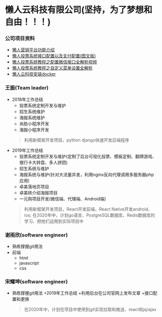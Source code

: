 # **懒人云科技有限公司(坚持，为了梦想和自由！！！)** #


### 公司项目资料
- [懒人营销平台功能介绍](https://github.com/bruce994/ryynet_docker/blob/master/%E6%87%92%E4%BA%BA%E8%90%A5%E9%94%80%E5%B9%B3%E5%8F%B0.md)
- [懒人投票系统接口配置以及支付配置(图文版)](https://pan.baidu.com/s/1o8kQoCM)
- [懒人投票系统教程之配置微信接口全解析视频](https://pan.baidu.com/s/1i52ZVmP)
- [懒人投票系统教程之自定义菜单设置全解析](http://toupiao.lanrenmb.com/jiaocheng-caidan.html)
- [懒人云科技安装docker](http://vote.lanrenmb.com/Tool/learn.html)


### 王振(Team leader)
+ 2018年工作总结
    + 投票系统定制开发与维护
    + 招生系统维护
    + 海报系统维护
    + 尚脸小程序开发
    + 海报小程序开发
    > 利用新框架开发项目，python django快速开发后端程序
+ 2019年工作总结
    + 投票系统定制开发与维护(定制了后台可视化投票、模板定制、翻牌游戏、银行卡大转盘、多人拼团)
    + 招生系统与维护
    + 海报系统与维护(针对大流量并发，利用nginx反向代理调用多服务器php应用)
    + 卓美落地页项目
    + 卓美转介绍海报项目
    + 一元购项目开发(微信端、代理端、Android端)
    > 利用新框架开发项目，React开发前端、React Native开发android、ios;
    > 在2020年中，计划go语言、PostgreSQL数据库、Redis数据库的学习、把他们运用到实际项目中


### 谢雨欣(software engineer)
+ 熟练撑握git用法
+ 前端 
    + html
    + javascript
    + css


### 宋耀坤(software engineer)
+ 熟练撑握git用法
+2019年工作总结
  +利用后台在公司官网上发布文章
  +接口配置和更换
  >在2020年中，计划在项目中使用到git实现拉取和推送、react和jq/ajax

